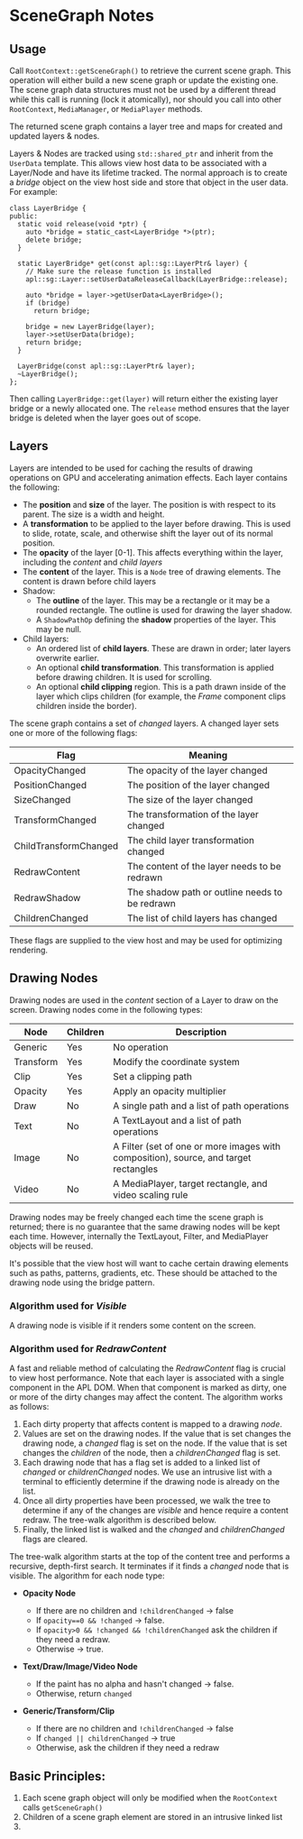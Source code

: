 # SceneGraph Notes

## Usage

Call `RootContext::getSceneGraph()` to retrieve the current scene graph.
This operation will either build a new scene graph or update the existing
one.  The scene graph data structures must not be used by a different
thread while this call is running (lock it atomically), nor should you
call into other `RootContext`, `MediaManager`, or `MediaPlayer` methods.

The returned scene graph contains a layer tree and maps for created
and updated layers & nodes. 

Layers & Nodes are tracked using `std::shared_ptr` and inherit from 
the `UserData` template.  This allows view host data to be associated with
a Layer/Node and have its lifetime tracked.  The normal approach is to create
a *bridge* object on the view host side and store that object in the user data.
For example:

```
class LayerBridge {
public:
  static void release(void *ptr) {
    auto *bridge = static_cast<LayerBridge *>(ptr);
    delete bridge;
  }
  
  static LayerBridge* get(const apl::sg::LayerPtr& layer) {
    // Make sure the release function is installed
    apl::sg::Layer::setUserDataReleaseCallback(LayerBridge::release);
  
    auto *bridge = layer->getUserData<LayerBridge>();
    if (bridge)
      return bridge;
      
    bridge = new LayerBridge(layer);
    layer->setUserData(bridge);
    return bridge;
  }
  
  LayerBridge(const apl::sg::LayerPtr& layer);
  ~LayerBridge();
};
```

Then calling `LayerBridge::get(layer)` will return either the existing
layer bridge or a newly allocated one.  The `release` method ensures that
the layer bridge is deleted when the layer goes out of scope.

## Layers

Layers are intended to be used for caching the results of drawing operations on
GPU and accelerating animation effects.  Each layer contains the following:

* The **position** and **size** of the layer.  The position is with respect
  to its parent.  The size is a width and height.
* A **transformation** to be applied to the layer before drawing.  This is used
  to slide, rotate, scale, and otherwise shift the layer out of its normal 
  position.
* The **opacity** of the layer [0-1].  This affects everything within the layer,
  including the *content* and *child layers*
* The **content** of the layer.  This is a `Node` tree of drawing elements.  The
  content is drawn before child layers
* Shadow:
  * The **outline** of the layer.  This may be a rectangle or it may be a rounded
    rectangle.  The outline is used for drawing the layer shadow.
  * A `ShadowPathOp` defining the **shadow** properties of the layer.  This may
    be null.
* Child layers:
  * An ordered list of **child layers**.  These are drawn in order; later layers
    overwrite earlier.
  * An optional **child transformation**.  This transformation is applied before
    drawing children.  It is used for scrolling.
  * An optional **child clipping** region.  This is a path drawn inside of the
    layer which clips children (for example, the *Frame* component clips children
    inside the border).

The scene graph contains a set of *changed* layers. A changed layer sets one or
more of the following flags:

Flag | Meaning
-----| -------
OpacityChanged | The opacity of the layer changed
PositionChanged | The position of the layer changed
SizeChanged | The size of the layer changed
TransformChanged | The transformation of the layer changed
ChildTransformChanged | The child layer transformation changed
RedrawContent | The content of the layer needs to be redrawn
RedrawShadow | The shadow path or outline needs to be redrawn
ChildrenChanged | The list of child layers has changed

These flags are supplied to the view host and may be used for optimizing rendering.

## Drawing Nodes

Drawing nodes are used in the *content* section of a Layer to draw on the screen.
Drawing nodes come in the following types:

Node | Children | Description
---- | -------- | -----------
Generic | Yes | No operation
Transform | Yes | Modify the coordinate system
Clip | Yes | Set a clipping path
Opacity | Yes | Apply an opacity multiplier
Draw | No | A single path and a list of path operations
Text | No | A TextLayout and a list of path operations
Image | No | A Filter (set of one or more images with composition), source, and target rectangles
Video | No | A MediaPlayer, target rectangle, and video scaling rule

Drawing nodes may be freely changed each time the scene graph is returned; there
is no guarantee that the same drawing nodes will be kept each time.  However, internally
the TextLayout, Filter, and MediaPlayer objects will be reused.

It's possible that the view host will want to cache certain drawing elements such
as paths, patterns, gradients, etc.  These should be attached to the drawing node
using the bridge pattern.  

### Algorithm used for *Visible*

A drawing node is visible if it renders some content on the screen.

### Algorithm used for *RedrawContent*

A fast and reliable method of calculating the *RedrawContent* flag is crucial to
view host performance.  Note that each layer is associated with a single component
in the APL DOM.  When that component is marked as dirty, one or more of the dirty
changes may affect the content.  The algorithm works as follows:

1. Each dirty property that affects content is mapped to a drawing *node*.
2. Values are set on the drawing nodes.  If the value that is set changes the
   drawing node, a *changed* flag is set on the node.  If the value that is set
   changes the *children* of the node, then a *childrenChanged* flag is set.
3. Each drawing node that has a flag set is added to a linked list of *changed* or
   *childrenChanged* nodes.  We use an intrusive list with a terminal to efficiently
   determine if the drawing node is already on the list.
4. Once all dirty properties have been processed, we walk the tree to determine if
   any of the changes are *visible* and hence require a content redraw. The tree-walk
   algorithm is described below.
5. Finally, the linked list is walked and the *changed* and *childrenChanged* flags 
   are cleared.

The tree-walk algorithm starts at the top of the content tree and performs a recursive,
depth-first search.  It terminates if it finds a *changed* node that is visible.  The
algorithm for each node type:

* **Opacity Node**
  * If there are no children and `!childrenChanged` &rightarrow; false
  * If `opacity==0 && !changed` &rightarrow;  false.
  * If `opacity>0 && !changed && !childrenChanged` ask the
    children if they need a redraw.
  * Otherwise &rightarrow;  true.

* **Text/Draw/Image/Video Node**
  * If the paint has no alpha and hasn't changed &rightarrow;  false.
  * Otherwise, return `changed`

* **Generic/Transform/Clip**
  * If there are no children and `!childrenChanged` &rightarrow;  false
  * If `changed || childrenChanged` &rightarrow;  true
  * Otherwise, ask the children if they need a redraw


## Basic Principles:

1. Each scene graph object will only be modified when the `RootContext` calls
   `getSceneGraph()`
2. Children of a scene graph element are stored in an intrusive linked list
3. 